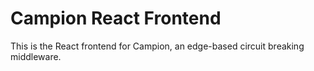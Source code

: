 # Campion React Frontend

This is the React frontend for Campion, an edge-based circuit breaking middleware.
